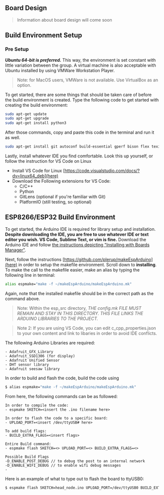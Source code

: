 

## Board Design

> Information about board design will come soon

## Build Environment Setup
### Pre Setup
***Ubuntu 64-bit is preferred.*** This way, the environment is set constant with little variation between the group. A virtual machine is also acceptable with Ubuntu installed by using VMWare Workstation Player.

> Note: for MacOS users, VMWare is not available. Use VirtualBox as an option.

To get started, there are some things that should be taken care of before the build environment is created. Type the following code to get started with creating the build environment:

```bash
sudo apt-get update
sudo apt-get upgrade
sudo apt-get install python3
```

After those commands, copy and paste this code in the terminal and run it as well.
```bash
sudo apt-get install git autoconf build-essential gperf bison flex texinfo libtool libncurses5-dev wget gawk libc6-dev-amd64 python-serial libexpat-dev
```

Lastly, install whatever IDE you find comfortable. Look this up yourself, or follow the instruction for VS Code on Linux

- Install VS Code for Linux [https://code.visualstudio.com/docs/?dv=linux64_deb](here)
- Download the Following extensions for VS Code:
    - C/C++
    - Python
    - GitLens (optional if you're familiar with Git)
    - PlatformIO (still testing, so optional)

## ESP8266/ESP32 Build Environment

To get started, the Arduino IDE is required for library setup and installation. **Despite downloading the IDE, you are free to use whatever IDE or text editor you wish. VS Code, Sublime Text, or vim is fine.** Download the Arduino IDE and follow [the instructions depicting "Installing with Boards Manager"](https://github.com/esp8266/Arduino/blob/master/README.md).

Next, follow the instructions [https://github.com/plerup/makeEspArduino](here) in order to setup the makefile environment. Scroll down to **installing**. To make the call to the makefile easier, make an alias by typing the following line in terminal:

```bash
alias espmake="make -f ~/makeEspArduino/makeEspArduino.mk"
```
Again, note that the installed makefile should be in the correct path as the command above.

> Note: Within the esp_src directory, 
*THE config.mk FILE MUST REMAIN AND STAY IN THIS DIRECTORY. THIS FILE LINKS THE ARDUINO LIBRARIES TO THE PROJECT.*

> Note 2: If you are using VS Code, you can edit c_cpp_properties.json to your own content and link to libaries in order to avoid IDE conflicts.

The following Arduino Libraries are required:
```
- Adafruit_GFX_Library
- Adafruit_SSD1306 (for display)
- Adafruit Unified Sensor
- DHT sensor library
- Adafruit seesaw library
```

In order to build and flash the code, build the code using

```bash
$ alias espmake="make -f ~/makeEspArduino/makeEspArduino.mk"
```

From here, the following commands can be as followed:
```
In order to compile the code:
- espmake SKETCH=<insert the .ino filename here>

In order to flash the code to a specific board:
- UPLOAD_PORT=<insert /dev/ttyUSB# here>

To add build flags:
- BUILD_EXTRA_FLAGS=<insert flags>

Entire Build command:
- espmake flash SKETCH=<> UPLOAD_PORT=<> BUILD_EXTRA_FLAGS=<>

Possible Build Flags
-D_ENABLE_POST_DEBUG // to debug the post to an internal network
-D_ENABLE_WIFI_DEBUG // to enable wifi debug messages
-
```

Here is an example of what to type out to flash the board to ttyUSB0: 
```bash
$ espmake flash SKETCH=head_node.ino UPLOAD_PORT=/dev/ttyUSB0 BUILD_EXTRA_FLAGS="-D_POST_TEST -D_ESP8266"
```
